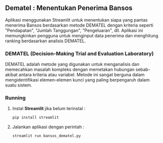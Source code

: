 ## Dematel : Menentukan Penerima Bansos

 Aplikasi menggunakan Streamlit untuk menentukan siapa yang pantas menerima Bansos berdasarkan metode DEMATEL dengan kriteria seperti "Pendapatan", "Jumlah Tanggungan",   "Pengeluaran", dll. Aplikasi ini memungkinkan pengguna untuk menginput data penerima dan menghitung ranking berdasarkan analisis DEMATEL.



### DEMATEL (Decision-Making Trial and Evaluation Laboratory)

DEMATEL adalah metode yang digunakan untuk menganalisis dan memecahkan masalah kompleks dengan memetakan hubungan sebab-akibat antara kriteria atau variabel. Metode ini sangat berguna dalam mengidentifikasi elemen-elemen kunci yang paling berpengaruh dalam suatu sistem.

### Running

1. Instal **Streamlit** jika belum terinstal :

    ```bash
    pip install streamlit
    ```

2. Jalankan aplikasi dengan perintah :

   ```bash
   streamlit run bansos_dematel.py
   ```
